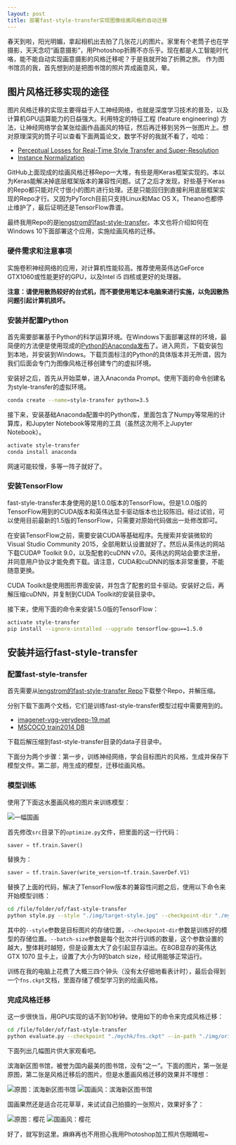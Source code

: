 ```yaml
---
layout: post
title: 部署fast-style-transfer实现图像绘画风格的自动迁移
---
```


春天到啦，阳光明媚，拿起相机出去拍了几张花儿的图片。家里有个老筒子也在学摄影，天天念叨“画意摄影”，用Photoshop折腾不亦乐乎。现在都是人工智能时代咯，能不能自动实现画意摄影的风格迁移呢？于是我就开始了折腾之旅。 作为图书馆员的我，首先想到的是把图书馆的照片弄成画意风，晕。

## 图片风格迁移实现的途径

图片风格迁移的实现主要得益于人工神经网络，也就是深度学习技术的普及，以及计算机GPU运算能力的日益强大。利用特定的特征工程 (feature engineering) 方法，让神经网络学会某张绘画作品画风的特征，然后再迁移到另外一张图片上。想对原理深究的筒子可以查看下面两篇论文，数学不好的我就不看了，哈哈：

* [Perceptual Losses for Real-Time Style Transfer and Super-Resolution](http://cs.stanford.edu/people/jcjohns/eccv16/) 
* [Instance Normalization](https://arxiv.org/abs/1607.08022) 

GitHub上面现成的绘画风格迁移Repo一大堆，有些是用Keras框架实现的。本以为Keras能解决掉底层框架版本的兼容性问题。试了之后才发现，好些基于Keras的Repo都只能对尺寸很小的图片进行处理。还是只能回归到直接利用底层框架实现的Repo才行。又因为PyTorch目前只支持Linux和Mac OS X，Theano也都停止维护了，最后证明还是TensorFlow靠谱。

最终我用Repo的是[lengstrom的fast-style-transfer](https://github.com/lengstrom/fast-style-transfer)。本文也将介绍如何在Windows 10下面部署这个应用，实施绘画风格的迁移。

###  硬件需求和注意事项

实施卷积神经网络的应用，对计算机性能较高。推荐使用英伟达GeForce GTX1060或性能更好的GPU，以及Intel i5 四核或更好的处理器。

**注意：请使用散热较好的台式机，而不要使用笔记本电脑来进行实施，以免因散热问题引起计算机损坏。**

### 安装并配置Python

首先需要部署基于Python的科学运算环境。在Windows下面部署这样的环境，最简便的方法便是使用现成的[Python的Anaconda发布](https://www.anaconda.com/download/)了。进入网页，下载安装包到本地，并安装到Windows。下载页面标注的Python的具体版本并无所谓，因为我们后面会专门为图像风格迁移创建专门的虚拟环境。

安装好之后，首先从开始菜单，进入Anaconda Prompt。使用下面的命令创建名为style-transfer的虚拟环境。

```bash
conda create --name=style-transfer python=3.5
```

接下来，安装基础Anaconda配置中的Python库，里面包含了Numpy等常用的计算库，和Jupyter Notebook等常用的工具（虽然这次用不上Jupyter Notebook）。

```bash
activate style-transfer
conda install anaconda
```

网速可能较慢，多等一阵子就好了。

### 安装TensorFlow

fast-style-transfer本身使用的是1.0.0版本的TensorFlow。但是1.0.0版的TensorFlow用到的CUDA版本和英伟达显卡驱动版本也比较陈旧。经过试验，可以使用目前最新的1.5版的TensorFlow，只需要对原始代码做出一处修改即可。

在安装TensorFlow之前，需要安装CUDA等基础程序。先搜索并安装微软的Visual Studio Community 2015，全部用默认设置就好了。然后从英伟达的网站下载CUDA® Toolkit 9.0，以及配套的cuDNN v7.0。英伟达的网站会要求注册，并同意用户协议才能免费下载。请注意，CUDA和cuDNN的版本非常重要，不能随意更换。

CUDA Toolkit是使用图形界面安装，并包含了配套的显卡驱动。安装好之后，再解压缩cuDNN，并复制到CUDA Toolkit的安装目录中。

接下来，使用下面的命令来安装1.5.0版的TensorFlow：

```bash
activate style-transfer
pip install --ignore-installed --upgrade tensorflow-gpu==1.5.0
```

## 安装并运行fast-style-transfer

### 配置fast-style-transfer

首先需要从[lengstrom的fast-style-transfer Repo](https://github.com/lengstrom/fast-style-transfer)下载整个Repo，并解压缩。

分别下载下面两个文档，它们是训练fast-style-transfer模型过程中需要用到的。

* [imagenet-vgg-verydeep-19.mat](http://www.vlfeat.org/matconvnet/models/beta16/) 
* [MSCOCO train2014 DB](http://msvocds.blob.core.windows.net/coco2014/train2014.zip) 

下载后解压缩到fast-style-transfer目录的data子目录中。

下面分为两个步骤：第一步，训练神经网络，学会目标图片的风格，生成并保存下模型文件。第二部，用生成的模型，迁移绘画风格。

### 模型训练

使用了下面这水墨画风格的图片来训练模型：

![一幅国画](https://scanthony.github.io/images/target-style.jpg)

首先修改`src`目录下的`optimize.py`文件，把里面的这一行代码：

```Python
saver = tf.train.Saver()
```

替换为： 

```Python
saver = tf.train.Saver(write_version=tf.train.SaverDef.V1)
```

替换了上面的代码，解决了TensorFlow版本的兼容性问题之后，使用以下命令来开始模型训练：

```bash
cd /file/folder/of/fast-style-transfer
python style.py --style "./img/target-style.jpg" --checkpoint-dir "./mychk" --content-weight 1.5e1 --checkpoint-iterations 2000 --batch-size 9
```

其中的`--style`参数是目标图片的存储位置，`--checkpoint-dir`参数是训练好的模型的存储位置。`--batch-size`参数是每个批次并行训练的数量，这个参数设置的越大，整体耗时越短，但是设置太大了会引起显存溢出。在8GB显存的英伟达 GTX 1070 显卡上，设置了大小为9的batch size，经试用能够正常运行。

训练在我的电脑上花费了大概三四个钟头（没有太仔细地看表计时），最后会得到一个`fns.ckpt`文档，里面存储了模型学习到的绘画风格。

### 完成风格迁移

这一步很快当，用GPU实现的话不到10秒钟。使用如下的命令来完成风格迁移：

```bash
cd /file/folder/of/fast-style-transfer
python evaluate.py --checkpoint "./mychk/fns.ckpt" --in-path "./img/orinigal-image.jpg" --out-path "./img/processed-image.jpg"
```

下面列出几幅图片供大家观看吧。

滨海新区图书馆，被誉为国内最美的图书馆，没有“之一”。下面的图片，第一张是原图，第二张是风格迁移后的图片。但是水墨画风格迁移的效果并不理想：

![原图：滨海新区图书馆](https://scanthony.github.io/images/Tianjin-Binhai-Library.jpg) 
![国画风：滨海新区图书馆](https://scanthony.github.io/images/Tianjin-Binhai-Library-styled.jpg)

国画果然还是适合花花草草，来试试自己拍摄的一张照片，效果好多了：

![原图：樱花](https://scanthony.github.io/images/sakura.jpg) 
![国画风：樱花](https://scanthony.github.io/images/sakura-styled.jpg)

好了，就写到这里。麻麻再也不用担心我用Photoshop加工照片伤眼睛啦~